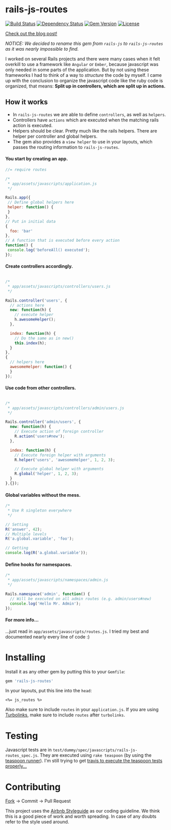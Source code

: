 rails-js-routes
========
[![Build Status](https://travis-ci.org/tonekk/rails-js-routes.svg)](https://travis-ci.org/tonekk/rails-js-routes)
[![Dependency Status](https://gemnasium.com/tonekk/rails-js-routes.svg)](https://gemnasium.com/tonekk/rails-js-routes)
[![Gem Version](http://img.shields.io/gem/v/rails-js-routes.svg)](https://rubygems.org/gems/rails-js-routes)
[![License](http://img.shields.io/:license-mit-blue.svg)](http://tonekk.mit-license.org)


[Check out the blog post!](http://finn.heemeyer.net/2014/10/18/rails-js/)

*NOTICE: We decided to rename this gem from ``rails-js`` to ``rails-js-routes`` as it was nearly impossible to find.*


I worked on several Rails projects and there were many cases when it felt overkill to use a framework like ``Angular`` or ``Ember``, because javascript was only needed in some parts of the application.
But by not using these frameworks I had to think of a way to *structure* the code by myself.
I came up with the conclusion to organize the javascript code like the ruby code is organized, that means: __Split up in controllers, which are split up in actions.__

## How it works
* In ``rails-js-routes`` we are able to define ``controllers``, as well as ``helpers``.
* Controllers have ``actions`` which are executed when the matching rails action is executed.
* Helpers should be clear. Pretty much like the rails helpers. There are helper per controller and global helpers.
* The gem also provides a ``view helper`` to use in your layouts, which passes the routing information to ``rails-js-routes``.

#### You start by creating an app.

```js
//= require routes

/*
 * app/assets/javascripts/application.js
 */

Rails.app({
 // Define global helpers here
 helper: function() {
 }
},
// Put in initial data
{
  foo: 'bar'
},
// A function that is executed before every action
function() {
 console.log('beforeAll() executed');
});

```
#### Create controllers accordingly.

```js

/*
 * app/assets/javascripts/controllers/users.js
 */

Rails.controller('users', {
  // actions here
  new: function(h) {
    // execute helper
    h.awesomeHelper();
  },

  index: function(h) {
    // Do the same as in new()
    this.index(h);
  }
},
{
  // helpers here
  awesomeHelper: function() {
  }
});

```


#### Use code from other controllers.
```js

/*
 * app/assets/javascripts/controllers/admin/users.js
 */

Rails.controller('admin/users', {
  new: function(h) {
    // Execute action of foreign controller
    R.action('users#new');
  },

  index: function(h) {
    // Execute foreign helper with arguments
    R.helper('users', 'awesomeHelper', 1, 2, 3);

    // Execute global helper with arguments
    R.global('helper', 1, 2, 3);
  }
},{});

```


#### Global variables without the mess.
```js
/*
 * Use R singleton everywhere
 */

// Setting
R('answer', 42);
// Multiple levels
R('a.global.variable', 'foo');

// Getting
console.log(R('a.global.variable'));
```


#### Define hooks for namespaces.
```js
/*
 * app/assets/javascripts/namespaces/admin.js
 */

Rails.namespace('admin', function() {
  // Will be executed on all admin routes (e.g. admin/users#new)
  console.log('Hello Mr. Admin');
});
```

#### For more info...
...just read in ``app/assets/javascripts/routes.js``. I tried my best and documented nearly every line of code :)

Installing
==========

Install it as any other gem by putting this to your ``Gemfile``:
```ruby
gem 'rails-js-routes'
```
In your layouts, put this line into the ``head``:
```erb
<%= js_routes %>
```
Also make sure to include ``routes`` in your ``application.js``. If you are using [Turbolinks](https://github.com/rails/turbolinks), make sure to include ``routes`` after ``turbolinks``.

Testing
=======

Javascript tests are in ``test/dummy/spec/javascripts/rails-js-routes_spec.js``.
They are executed using ``rake teaspoon`` (by using the [teaspoon runner](https://github.com/modeset/teaspoon)).
I'm still trying to get [travis to execute the teaspoon tests properly...](https://travis-ci.org/tonekk/rails-js-routes/builds/37740824)

Contributing
============

[Fork](https://github.com/tonekk/rails-js-routes/fork) -> Commit -> Pull Request

This project uses the [Airbnb Styleguide](https://github.com/airbnb/javascript) as our coding guideline.
We think this is a good piece of work and worth spreading.
In case of any doubts refer to the style used around.
